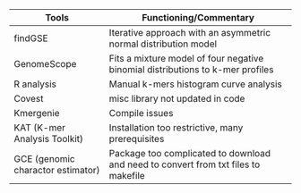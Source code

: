 | Tools | Functioning/Commentary|
|-------|--------------------|
|findGSE| Iterative approach with an asymmetric normal distribution model |
|GenomeScope| Fits a mixture model of four negative binomial distributions to k-mer profiles |
|R analysis| Manual k-mers histogram curve analysis |
|Covest| misc library not updated in code |
|Kmergenie| Compile issues |
|KAT (K-mer Analysis Toolkit)| Installation too restrictive, many prerequisites|
|GCE (genomic charactor estimator)| Package too complicated to download and need to convert from txt files to makefile |
